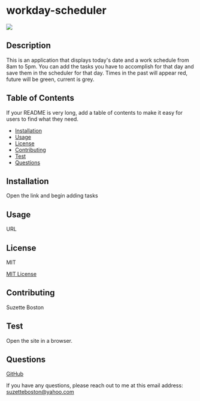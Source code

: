 # workday-scheduler
![](https://img.shields.io/badge/license-MIT-blue)

## Description

This is an application that displays today's date and a work schedule from 8am to 5pm. You can add the tasks you have to accomplish for that day and save them in the scheduler for that day. Times in the past will appear red, future will be green, current is grey.

## Table of Contents

If your README is very long, add a table of contents to make it easy for users to find what they need.

* [Installation](#installation)
* [Usage](#usage)
* [License](#license)
* [Contributing](#contributing)
* [Test](#test)
* [Questions](#questions)


## Installation

Open the link and begin adding tasks

## Usage

URL

## License

MIT

[MIT License](https://opensource.org/licenses/MIT) 

## Contributing

Suzette Boston

## Test

Open the site in a browser.

## Questions

[GitHub](https://github.com/kboston91)

If you have any questions, please reach out to me at this email address: <suzetteboston@yahoo.com>
